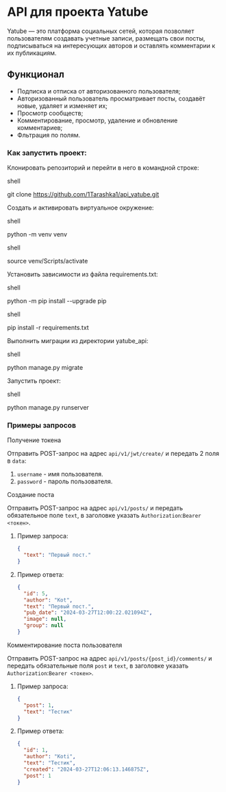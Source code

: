 # API для проекта Yatube

Yatube — это платформа социальных сетей, которая позволяет пользователям создавать учетные записи, размещать свои посты, подписываться на интересующих авторов и оставлять комментарии к их публикациям.

## Функционал

- Подписка и отписка от авторизованного пользователя;
- Авторизованный пользователь просматривает посты, создавёт новые, удаляет и изменяет их;
- Просмотр сообществ;
- Комментирование, просмотр, удаление и обновление комментариев;
- Фльтрация по полям.

### Как запустить проект:

Клонировать репозиторий и перейти в него в командной строке:

shell

git clone https://github.com/1Tarashka1/api_yatube.git

Cоздать и активировать виртуальное окружение:

shell

python -m venv venv

shell

source venv/Scripts/activate

Установить зависимости из файла requirements.txt:

shell

python -m pip install --upgrade pip

shell

pip install -r requirements.txt

Выполнить миграции из директории yatube_api:

shell

python manage.py migrate

Запустить проект:

shell

python manage.py runserver

### Примеры запросов

Получение токена

Отправить POST-запрос на адрес `api/v1/jwt/create/` и передать 2 поля в `data`:

1. `username` - имя пользователя.
2. `password` - пароль пользователя.

Создание поста

Отправить POST-запрос на адрес `api/v1/posts/` и передать обязательное поле `text`, в заголовке указать `Authorization`:`Bearer <токен>`.

1. Пример запроса:

   ```json
   {
     "text": "Первый пост."
   }
   ```

2. Пример ответа:

   ```json
   {
     "id": 5,
     "author": "Kot",
     "text": "Первый пост.",
     "pub_date": "2024-03-27T12:00:22.021094Z",
     "image": null,
     "group": null
   }
   ```

Комментирование поста пользователя

Отправить POST-запрос на адрес `api/v1/posts/{post_id}/comments/` и передать обязательные поля `post` и `text`, в заголовке указать `Authorization`:`Bearer <токен>`.

1. Пример запроса:

   ```json
   {
     "post": 1,
     "text": "Тестик"
   }
   ```

2. Пример ответа:

   ```json
   {
     "id": 1,
     "author": "Koti",
     "text": "Тестик",
     "created": "2024-03-27T12:06:13.146875Z",
     "post": 1
   }
